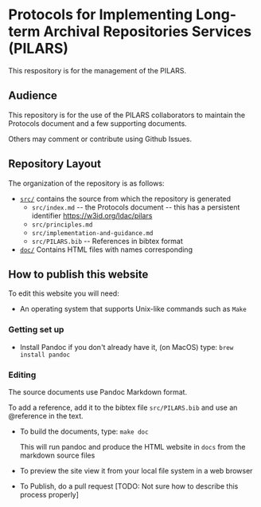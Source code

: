 # Protocols for Implementing Long-term Archival Repositories Services (PILARS)

This respository is for the management of the PILARS.

## Audience

This repository is for the use of the PILARS collaborators to maintain the Protocols document and a few supporting documents.

Others may comment or contribute using Github Issues.

## Repository Layout

The organization of the repository is as follows:

- [`src/`](./src) contains the source from which the repository is generated
  - `src/index.md` -- the Protocols document -- this has a persistent identifier <https://w3id.org/ldac/pilars>
  - `src/principles.md`
  - `src/implementation-and-guidance.md`
  - `src/PILARS.bib` -- References in bibtex format
- [`doc/`](./doc) Contains HTML files with names corresponding

## How to publish this website

To edit this website you will need:

- An operating system that supports Unix-like commands such as `Make`

### Getting set up

- Install Pandoc if you don't already have it, (on MacOS) type:
  `brew install pandoc`

### Editing

The source documents use Pandoc Markdown format.

To add a reference, add it to the bibtex file `src/PILARS.bib` and use an @reference in the text.

- To build the documents, type: `make doc`

  This will run pandoc and produce the HTML website in `docs` from the markdown source files

-  To preview the site view it from your local file system in a web browser

- To Publish, do a pull request [TODO: Not sure how to describe this process properly]
